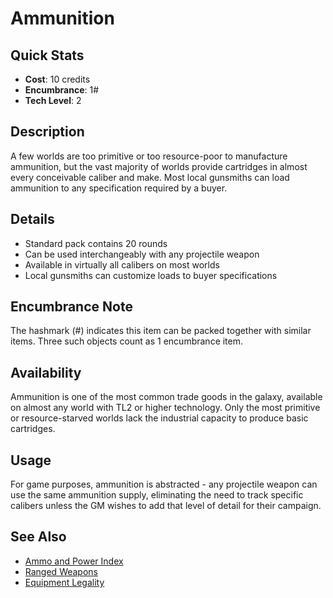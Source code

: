 # Ammunition

## Quick Stats
- **Cost**: 10 credits
- **Encumbrance**: 1#
- **Tech Level**: 2

## Description
A few worlds are too primitive or too resource-poor to manufacture ammunition, but the vast majority of worlds provide cartridges in almost every conceivable caliber and make. Most local gunsmiths can load ammunition to any specification required by a buyer.

## Details
- Standard pack contains 20 rounds
- Can be used interchangeably with any projectile weapon
- Available in virtually all calibers on most worlds
- Local gunsmiths can customize loads to buyer specifications

## Encumbrance Note
The hashmark (#) indicates this item can be packed together with similar items. Three such objects count as 1 encumbrance item.

## Availability
Ammunition is one of the most common trade goods in the galaxy, available on almost any world with TL2 or higher technology. Only the most primitive or resource-starved worlds lack the industrial capacity to produce basic cartridges.

## Usage
For game purposes, ammunition is abstracted - any projectile weapon can use the same ammunition supply, eliminating the need to track specific calibers unless the GM wishes to add that level of detail for their campaign.

## See Also
- [Ammo and Power Index](../ammo-power/)
- [Ranged Weapons](../../weapons/ranged-weapons-index.md)
- [Equipment Legality](../../equipment-legality.md)